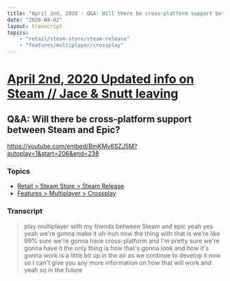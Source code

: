 ```yaml
---
title: "April 2nd, 2020 - Q&A: Will there be cross-platform support between Steam and Epic?"
date: "2020-04-02"
layout: transcript
topics: 
    - "retail/steam-store/steam-release"
    - "features/multiplayer/crossplay"
---
```

# [April 2nd, 2020 Updated info on Steam // Jace & Snutt leaving](../2020-04-02.md)
## Q&A: Will there be cross-platform support between Steam and Epic?
https://youtube.com/embed/BmKMv6SZJ5M?autoplay=1&start=206&end=238
### Topics
* [Retail > Steam Store > Steam Release](../topics/retail/steam-store/steam-release.md)
* [Features > Multiplayer > Crossplay](../topics/features/multiplayer/crossplay.md)

### Transcript

> play multiplayer with my friends between
> Steam and epic yeah yes yeah we're gonna
> make it uh-huh now the thing with that
> is we're like 99% sure we're gonna have
> cross-platform and I'm pretty sure we're
> gonna have it the only thing is how
> that's gonna look and how it's gonna
> work is a little bit up in the air as we
> continue to develop it now so I can't
> give you any more information on how
> that will work and yeah so in the future
